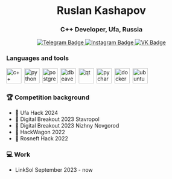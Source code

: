 <div id="header" align="center">
<h1>Ruslan Kashapov</h1>
<h3>C++ Developer, Ufa, Russia</h3>
</div>
<div id="badges" align="center">
  <a href="https://t.me/kashanaft">
    <img src="https://img.shields.io/badge/Telegram-blue?style=for-the-badge&logo=telegram&logoColor=white" alt="Telegram Badge"/>
  </a>
  <a href="https://www.instagram.com/kashanaft?igsh=ajF6bjVoMXZ6amV5">
    <img src="https://img.shields.io/badge/Instagram-white?style=for-the-badge&logo=instagram" alt="Instagram Badge"/>
  </a>
  <a href="https://vk.com/kashanaft">
    <img src="https://img.shields.io/badge/VK-blue?style=for-the-badge&logo=VK&logoColor=white" alt="VK Badge"/>
  </a>
</div>

### Languages and tools
<img src="https://cdn.jsdelivr.net/gh/devicons/devicon@latest/icons/cplusplus/cplusplus-original.svg"
title="c++" width="40" height="40"/>&nbsp;
<img src="https://cdn.jsdelivr.net/gh/devicons/devicon@latest/icons/python/python-original.svg"
title="python" width="40" height="40"/>&nbsp;
<img src="https://cdn.jsdelivr.net/gh/devicons/devicon@latest/icons/postgresql/postgresql-original.svg"
title="postgresql" width="40" height="40"/>&nbsp;
<img src="https://cdn.jsdelivr.net/gh/devicons/devicon@latest/icons/dbeaver/dbeaver-original.svg"
title="dbeaver" width="40" height="40"/>&nbsp;
<img src="https://cdn.jsdelivr.net/gh/devicons/devicon@latest/icons/qt/qt-original.svg"
title="qt" width="40" height="40"/>&nbsp;
<img src="https://cdn.jsdelivr.net/gh/devicons/devicon@latest/icons/pycharm/pycharm-original.svg"
title="pycharm" width="40" height="40"/>&nbsp;
<img src="https://cdn.jsdelivr.net/gh/devicons/devicon@latest/icons/docker/docker-original.svg"
title="docker" width="40" height="40"/>&nbsp;
<img src="https://cdn.jsdelivr.net/gh/devicons/devicon@latest/icons/cmake/cmake-original.svg"
title="ubuntu" width="40" height="40"/>&nbsp;

### 🏆 Competition background
- 🥇 Ufa Hack 2024
- 🥈 Digital Breakout 2023 Stavropol
- 🥉 Digital Breakout 2023 Nizhny Novgorod
- 🥉 HackWagon 2022
- 🥉 Rosneft Hack 2022

### 💻 Work
- LinkSol September 2023 - now
